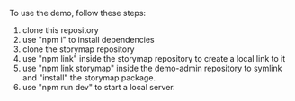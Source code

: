 To use the demo, follow these steps:

1. clone this repository
2. use "npm i" to install dependencies
3. clone the storymap repository
4. use "npm link" inside the storymap repository to create a local link to it
5. use "npm link storymap" inside the demo-admin repository to symlink and "install" the storymap package.
6. use "npm run dev" to start a local server.
